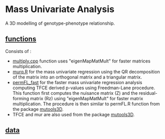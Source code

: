 
# Mass Univariate Analysis 

A 3D modelling of genotype-phenotype relationship.  

## [functions](https://github.com/ImperialCollegeLondon/HCM_expressivity/tree/master/3D_regression_analysis/functions)

Consists of : 
* [multiply.cpp](https://github.com/ImperialCollegeLondon/HCM_expressivity/tree/master/3D_regression_analysis/functions/multiply.cpp) function uses "eigenMapMatMult" for faster matrices multiplication.
* [murq.R](https://github.com/ImperialCollegeLondon/HCM_expressivity/tree/master/3D_regression_analysis/functions/murq.R) for the mass univariate regression using the QR decomposition of the matrix into an orthogonal matrix and a triangular matrix.
* [permFL_fast](https://github.com/ImperialCollegeLondon/HCM_expressivity/tree/master/3D_regression_analysis/functions/permFL_fast) for the faster mass univariate regression analysis computing TFCE derived p-values using Freedman-Lane procedure.
This function first computes the nuisance matrix (Z) and the residual-forming matrix (Rz) using "eigenMapMatMult" for faster matrix multiplication. 
The procedure is then similar to permFL.R function from the package [mutools3D](https://github.com/UK-Digital-Heart-Project/mutools3D).
* TFCE and mur are also used from the package [mutools3D](https://github.com/UK-Digital-Heart-Project/mutools3D).

## [data](https://github.com/ImperialCollegeLondon/HCM_expressivity/tree/master/3D_regression_analysis/data)

